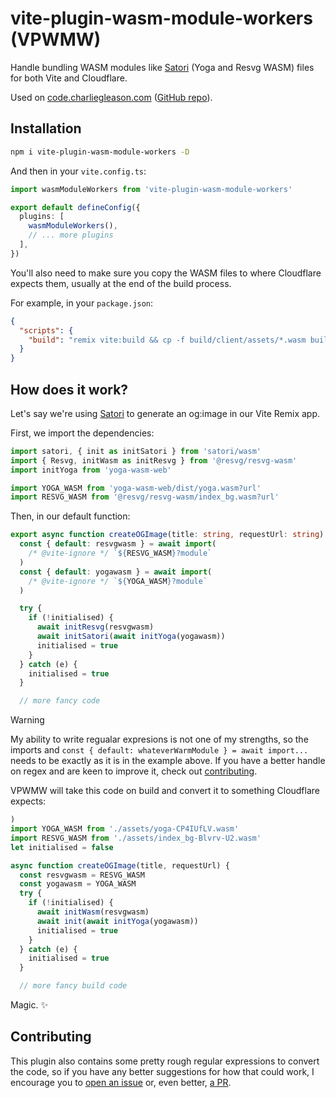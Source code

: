 # vite-plugin-wasm-module-workers (VPWMW)

Handle bundling WASM modules like [Satori](https://github.com/vercel/satori) (Yoga and Resvg WASM) files for both Vite and Cloudflare.

Used on [code.charliegleason.com](https://code.charliegleason.com) ([GitHub repo](https://github.com/superhighfives/code.charliegleason.com)).

## Installation

```bash
npm i vite-plugin-wasm-module-workers -D
```

And then in your `vite.config.ts`:
```ts
import wasmModuleWorkers from 'vite-plugin-wasm-module-workers'

export default defineConfig({
  plugins: [
    wasmModuleWorkers(),
    // ... more plugins
  ],
})
```

You'll also need to make sure you copy the WASM files to where Cloudflare expects them, usually at the end of the build process.

For example, in your `package.json`:

```json
{
  "scripts": {
    "build": "remix vite:build && cp -f build/client/assets/*.wasm build/server/assets"
  }
}
```


## How does it work?

Let's say we're using [Satori](https://github.com/vercel/satori) to generate an og:image in our Vite Remix app.

First, we import the dependencies:

```ts
import satori, { init as initSatori } from 'satori/wasm'
import { Resvg, initWasm as initResvg } from '@resvg/resvg-wasm'
import initYoga from 'yoga-wasm-web'

import YOGA_WASM from 'yoga-wasm-web/dist/yoga.wasm?url'
import RESVG_WASM from '@resvg/resvg-wasm/index_bg.wasm?url'
```

Then, in our default function:

```ts
export async function createOGImage(title: string, requestUrl: string) {
  const { default: resvgwasm } = await import(
    /* @vite-ignore */ `${RESVG_WASM}?module`
  )
  const { default: yogawasm } = await import(
    /* @vite-ignore */ `${YOGA_WASM}?module`
  )

  try {
    if (!initialised) {
      await initResvg(resvgwasm)
      await initSatori(await initYoga(yogawasm))
      initialised = true
    }
  } catch (e) {
    initialised = true
  }

  // more fancy code
```

> [!WARNING]
> My ability to write regualar expresions is not one of my strengths, so the imports and `const { default: whateverWarmModule } = await import...` needs to be exactly as it is in the example above. If you have a better handle on regex and are keen to improve it, check out [contributing](#contributing).

VPWMW will take this code on build and convert it to something Cloudflare expects:

```ts
)
import YOGA_WASM from './assets/yoga-CP4IUfLV.wasm'
import RESVG_WASM from './assets/index_bg-Blvrv-U2.wasm'
let initialised = false

async function createOGImage(title, requestUrl) {
  const resvgwasm = RESVG_WASM
  const yogawasm = YOGA_WASM
  try {
    if (!initialised) {
      await initWasm(resvgwasm)
      await init(await initYoga(yogawasm))
      initialised = true
    }
  } catch (e) {
    initialised = true
  }

  // more fancy build code
```

Magic. ✨

## Contributing

This plugin also contains some pretty rough regular expressions to convert the code, so if you have any better suggestions for how that could work, I encourage you to [open an issue](https://github.com/superhighfives/vite-plugin-wasm-module-workers/issues) or, even better, [a PR](https://github.com/superhighfives/vite-plugin-wasm-module-workers/pulls/new).
